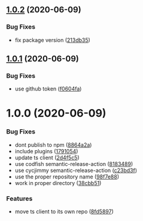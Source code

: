 ## [1.0.2](https://github.com/open-dam/open-dam-ts-client/compare/v1.0.1...v1.0.2) (2020-06-09)


### Bug Fixes

* fix package version ([213db35](https://github.com/open-dam/open-dam-ts-client/commit/213db355780ba8dc4f01c87bdf21ae386b0a1741))

## [1.0.1](https://github.com/open-dam/open-dam-ts-client/compare/v1.0.0...v1.0.1) (2020-06-09)


### Bug Fixes

* use github token ([f0604fa](https://github.com/open-dam/open-dam-ts-client/commit/f0604fa3949a3a69c034b12757a6627a8fa8a9cb))

# 1.0.0 (2020-06-09)


### Bug Fixes

* dont publish to npm ([8864a2a](https://github.com/open-dam/open-dam-ts-client/commit/8864a2a0ce56094c5932d1238998be26e4016bf1))
* include plugins ([1791054](https://github.com/open-dam/open-dam-ts-client/commit/1791054ed285eecdfceffb8bdba53c32b9281c6a))
* update ts client ([2d4f5c5](https://github.com/open-dam/open-dam-ts-client/commit/2d4f5c5fb5f52ee7216641be36d93fd918b34508))
* use codfish semantic-release-action ([8183489](https://github.com/open-dam/open-dam-ts-client/commit/8183489b95ff9a9a8de2fb0c68fc2adbf39c78f3))
* use cycjimmy semantic-release-action ([c23bd3f](https://github.com/open-dam/open-dam-ts-client/commit/c23bd3ffc0f1c3a11826bf21fadc7e127ce6b75c))
* use the proper repository name ([98f7e88](https://github.com/open-dam/open-dam-ts-client/commit/98f7e88972317c208a5c08d6d754031316e84cbc))
* work in proper directory ([38cbb51](https://github.com/open-dam/open-dam-ts-client/commit/38cbb511865ec062487bb26b7192f0d6d06d1624))


### Features

* move ts client to its own repo ([8fd5897](https://github.com/open-dam/open-dam-ts-client/commit/8fd5897636b5008add47415899b6d6656382abe7))
